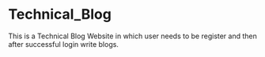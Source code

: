 # Technical_Blog
This is a Technical Blog Website in which user needs to be register and then after successful login write blogs.
